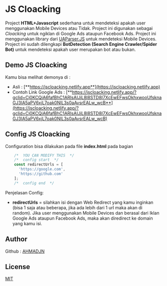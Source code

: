 # JS Cloacking

Project **HTML+Javascript** sederhana untuk mendeteksi apakah user menggunakan Mobile Devices atau Tidak. Project ini digunakan sebagai *Cloacking* untuk ngiklan di Google Ads ataupun Facebook Ads. Project ini menggunakan library dari [UAParser.JS](https://github.com/faisalman/ua-parser-js) untuk mendeteksi Mobile Devices. Project ini sudah dilengkapi **BotDetection (Search Engine Crawler/Spider Bot)** untuk mendeteksi apakah user merupakan bot atau bukan.

## Demo JS Cloacking

Kamu bisa melihat demonya di :
- Asli : [**https://jscloacking.netlify.app**](https://jscloacking.netlify.app)
- Contoh Link Google Ads : [**https://jscloacking.netlify.app/?gclid=Cj0KCQiA6fafBhC1ARIsAIJjL8l8STD8I7XcEwEFwsOkhxwooUfsknaGJ3IA5aPV6xjL7oak0NIL3s0aAvsrEALw_wcB**](https://jscloacking.netlify.app/?gclid=Cj0KCQiA6fafBhC1ARIsAIJjL8l8STD8I7XcEwEFwsOkhxwooUfsknaGJ3IA5aPV6xjL7oak0NIL3s0aAvsrEALw_wcB)

## Config JS Cloacking

Configuration bisa dilakukan pada file **index.html** pada bagian
```Javascript
    /*  YOU CAN MODIFY THIS  */
    /*  config start  */
    const redirectUrls = [
      'https://google.com',
      'https://github.com'
    ];
    /*  config end  */
```
Penjelasan Config:
- **redirectUrls** = silahkan isi dengan Web Redirect yang kamu inginkan (bisa 1 saja atau beberapa, jika ada lebih dari 1 url maka akan di random). Jika user menggunakan Mobile Devices dan berasal dari Iklan Google Ads ataupun Facebook Ads, maka akan diredirect ke domain yang kamu isi.

## Author

Github : [AHMADJN](https://github.com/ahmadjn)
## License

[MIT](https://choosealicense.com/licenses/mit/)
